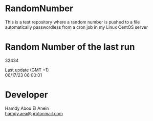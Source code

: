 # RandomNumber    
This is a test repository where a random number is pushed to a file automatically passwordless from a cron job in my Linux CentOS server    
# Random Number of the last run   
32434
      
Last update (GMT +1)    
06/17/23 06:00:01
# Developer    
Hamdy Abou El Anein   
hamdy.aea@protonmail.com
